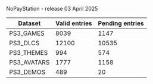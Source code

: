 NoPayStation - release 03 April 2025

|  Dataset  |Valid entries|Pending entries|
|-----------|-------------|---------------|
| PS3_GAMES |     8039    |      1147     |
|  PS3_DLCS |    12100    |     10535     |
| PS3_THEMES|     994     |      574      |
|PS3_AVATARS|     1777    |      1158     |
| PS3_DEMOS |     489     |       20      |
